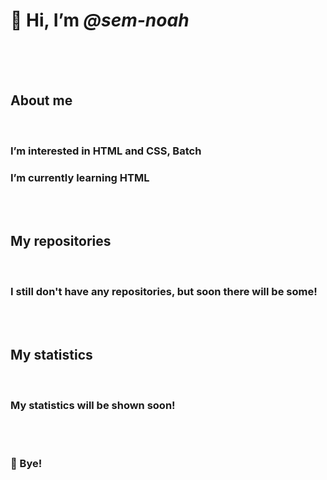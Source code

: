 <h1>👋 Hi, I’m <i>@sem-noah</i></h1>
<br><br><br>
<h2>About me</h2>
<br>
<h3>I’m interested in HTML and CSS, Batch</h3>
<h3>I’m currently learning HTML</h3>
<br><br>
<h2>My repositories</h2>
<br>
<h3>I still don't have any repositories, but soon there will be some!</h3>
<br><br>
<h2>My statistics</h2>
<br>
<h3>My statistics will be shown soon!</h3>
<br><br>
<h3>👋 Bye!</h3>
